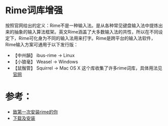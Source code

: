 # Rime词库增强

按照官网给出的定义：Rime不是一种输入法。是从各种常见键盘输入法中提炼出来的抽象的输入算法框架。英文Rime涵盖了大多数输入法的共性，所以在不同设定下，Rime可化身为不同的输入法用来打字。Rime是跨平台的输入法软件，Rime输入方案可通用于以下发行版：

- 【中州韻】 ibus-rime → Linux
- 【小狼毫】 Weasel → Windows
- 【鼠鬚管】 Squirrel → Mac OS X
这个库收集了许多rime词库，具体用法见[官网](http://rime.im/)
# 参考：
- [致第一次安装rime的你](http://jianguoyun.com/p/DZISfzQQv_3jBRj4zgk)
- [下载及安装](http://rime.im/download/)
